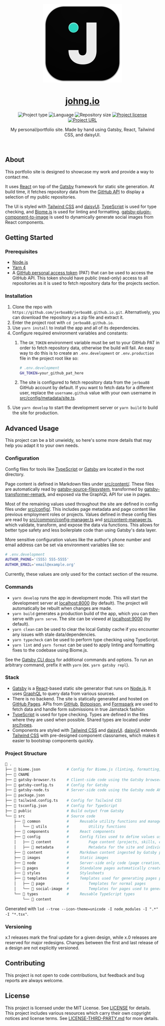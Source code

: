 <!-- Project Header -->
<div align="center">
  <img class="projectLogo" src="src/images/icon.svg" alt="Project logo" title="Project logo" width="256">

  <h1 class="projectName">
    <a href="https://johng.io" title="johng.io">johng.io</a>
  </h1>

  <p class="projectBadges">
    <img src="https://img.shields.io/badge/type-Website-ff5722.svg" alt="Project type" title="Project type">
    <img src="https://img.shields.io/github/languages/top/jerboa88/jerboa88.github.io.svg" alt="Language" title="Language">
    <img src="https://img.shields.io/github/repo-size/jerboa88/jerboa88.github.io.svg" alt="Repository size" title="Repository size">
    <a href="LICENSE">
      <img src="https://img.shields.io/github/license/jerboa88/jerboa88.github.io.svg" alt="Project license" title="Project license"/>
    </a>
    <a href="https://johng.io" title="Project URL">
			<img src="https://img.shields.io/website?url=https%3A%2F%2Fjohng.io&up_message=johng.io%20%E2%86%97" alt="Project URL" title="Project URL">
		</a>
  </p>

  <p class="projectDesc" data-exposition="My personal/portfolio site. Made by hand using Gatsby, React, and Tailwind CSS, this static site fetches repository data from the GitHub GraphQL API to display a selection of my public repositories on the home page. This project was a great opportunity to learn more about TypeScript, React, and the GraphQL Data Layer.">
    My personal/portfolio site. Made by hand using Gatsby, React, Tailwind CSS, and daisyUI.
  </p>

  <br/>
</div>


## About
This portfolio site is designed to showcase my work and provide a way to contact me.

It uses [React] on top of the [Gatsby] framework for static site generation. At build time, it fetches repository data from the [GitHub API] to display a selection of my public repositories.

The UI is styled with [Tailwind CSS] and [daisyUI]. [TypeScript] is used for type checking, and [Biome.js] is used for linting and formatting. [gatsby-plugin-component-to-image] is used to dynamically generate social images from React components.


## Getting Started
### Prerequisites
- [Node.js]
- [Yarn 4]
- A [GitHub personal access token] (PAT) that can be used to access the GitHub API. This token should have public (read-only) access to all repositories as it is used to fetch repository data for the projects section.

### Installation
1. Clone the repo with `https://github.com/jerboa88/jerboa88.github.io.git`. Alternatively, you can download the repository as a zip file and extract it.
2. Enter the project root with `cd jerboa88.github.io`.
4. Use `yarn install` to install the app and all of its dependencies.
5. Configure required environment variables and constants:
   1. The `GH_TOKEN` environment variable must be set to your GitHub PAT in order to fetch repository data, otherwise the build will fail. An easy way to do this is to create an `.env.development` or `.env.production` file in the project root like so:
		```sh
		# .env.development
		GH_TOKEN=your_github_pat_here
		```

   2. The site is configured to fetch repository data from the `jerboa88` GitHub account by default. If you want to fetch data for a different user, replace the `username.github` value with your own username in [src/config/metadata/site.ts].
6. Use `yarn develop` to start the development server or `yarn build` to build the site for production.


## Advanced Usage
This project can be a bit unwieldy, so here's some more details that may help you adapt it to your own needs.

### Configuration
Config files for tools like [TypeScript] or [Gatsby] are located in the root directory.

Page content is defined in Markdown files under [src/content/]. These files are automatically read by [gatsby-source-filesystem], transformed by [gatsby-transformer-remark], and exposed via the GraphQL API for use in pages.

Most of the remaining values used throughout the site are defined in config files under [src/config/]. This includes page metadata and page content like previous employment roles or projects. Values defined in these config files are read by [src/common/config-manager.ts] and [src/content-manager.ts], which validate, transform, and expose the data via functions. This allows for better type safety and less boilerplate code than using Gatsby's data layer.

More sensitive configuration values like the author's phone number and email address can be set via environment variables like so:

```sh
# .env.development
AUTHOR_PHONE='(555) 555-5555'
AUTHOR_EMAIL='email@example.org'
```

Currently, these values are only used for the contact section of the resume.

### Commands
- `yarn develop` runs the app in development mode. This will start the development server at [localhost:8000] (by default). The project will automatically be rebuilt when changes are made.
- `yarn build` generates a production build of the app, which you can then serve with `yarn serve`. The site can be viewed at [localhost:9000] (by default).
- `yarn clean` can be used to clear the local Gatsby cache if you encounter any issues with stale data/dependencies.
- `yarn typecheck` can be used to perform type checking using TypeScript.
- `yarn lint` and `yarn format` can be used to apply linting and formatting fixes to the codebase using Biome.js.

See the [Gatsby CLI docs] for additional commands and options. To run an arbitrary command, prefix it with `yarn` (ex. `yarn gatsby repl`).

### Stack
- [Gatsby] is a [React]-based static site generator that runs on [Node.js]. It uses [GraphQL] to query data from various sources.
- There is no backend. The site is statically generated and hosted on [GitHub Pages]. APIs from [GitHub], [Botpoison], and [Formspark] are used to fetch data and handle form submissions in true Jamstack fashion
- [TypeScript] is used for type checking. Types are defined in the files where they are used when possible. Shared types are located under [src/types].
- Components are styled with [Tailwind CSS] and [daisyUI]. [daisyUI] extends [Tailwind CSS] with pre-designed component classnames, which makes it easier to bootstrap components quickly.

### Project Structure
```sh
📂 .
├── 📄 biome.json            # Config for Biome.js (linting, formatting, etc.)
├── 📄 CNAME
├── 📄 gatsby-browser.ts     # Client-side code using the Gatsby browser APIs (global component wrappers, etc.)
├── 📄 gatsby-config.ts      # Config for Gatsby
├── 📄 gatsby-node.ts        # Server-side code using the Gatsby node APIs (page creation, node transformation, etc.)
├── 📄 package.json
├── 📄 tailwind.config.ts    # Config for Tailwind CSS
├── 📄 tsconfig.json         # Config for TypeScript
├── 📂 public                # Build output from Gatsby
└── 📂 src                   # Source code
    ├── 📂 common            #     Reusable utility functions and managers used in both server-side and client-side code
    │   └── 📂 utils         #         Utility functions
    ├── 📂 components        #     React components
    ├── 📂 config            #     Config files used to define values used throughout the site
    │   ├── 📂 content       #         Page content (projects, skills, etc.) available via content-manager.ts
    │   ├── 📂 metadata      #         Metadata for the site and individual pages (title, description, etc.)
    ├── 📂 content           #     Markdown content ingested by Gatsby plugins and available via GraphQL queries
    ├── 📂 images            #     Static images
    ├── 📂 node              #     Server-side only code (page creation, node transformation, etc.)
    ├── 📂 pages             #     Standalone pages automatically created by Gatsby
    ├── 📂 styles            #     Stylesheets
    ├── 📂 templates         #     Templates used for generating pages programmatically from gatsby-node.ts
    │   ├── 📂 page          #         Templates for normal pages
    │   └── 📂 social-image  #         Templates for pages used to generate social image previews
    └── 📂 types             #     Reusable TypeScript types
        └── 📂 content
```

Generated with `lsd --tree --icon-theme=unicode -I node_modules -I ".*" -I "*.tsx"`.

### Versioning
x.1 releases mark the final update for a given design, while x.0 releases are reserved for major redesigns. Changes between the first and last release of a design are not explicitly versioned.


## Contributing
This project is not open to code contributions, but feedback and bug reports are always welcome.


## License
This project is licensed under the MIT License. See [LICENSE] for details. This project includes various resources which carry their own copyright notices and license terms. See [LICENSE-THIRD-PARTY.md] for more details.


[Biome.js]: https://biomejs.dev/
[Botpoison]: https://botpoison.com/
[daisyUI]: https://daisyui.com/
[Formspark]: https://www.formspark.io/
[Gatsby CLI docs]: https://www.gatsbyjs.com/docs/reference/gatsby-cli/
[gatsby-plugin-component-to-image]: https://github.com/jerboa88/gatsby-plugin-component-to-image
[gatsby-source-filesystem]: https://www.gatsbyjs.com/plugins/gatsby-source-filesystem/
[gatsby-transformer-remark]: https://www.gatsbyjs.com/plugins/gatsby-transformer-remark/
[Gatsby]: https://www.gatsbyjs.com/
[GitHub API]: https://docs.github.com/en/graphql
[GitHub Pages]: https://pages.github.com/
[GitHub personal access token]: https://docs.github.com/en/authentication/keeping-your-account-and-data-secure/managing-your-personal-access-tokens
[GitHub]: https://docs.github.com/en/graphql
[GraphQL]: https://graphql.org/
[LICENSE-THIRD-PARTY.md]: LICENSE-THIRD-PARTY.md
[LICENSE]: LICENSE
[localhost:8000]: https://localhost:8000
[localhost:9000]: https://localhost:9000
[Node.js]: https://nodejs.org/
[Project Structure]: #project-structure
[React]: https://react.dev/
[src/common/config-manager.ts]: /src/common/config-manager.ts
[src/common/constants.ts]: /src/common/constants.ts
[src/config/]: /src/config/
[src/config/metadata/site.ts]: /src/config/metadata/site.ts
[src/content-manager.ts]: /src/content-manager.ts
[src/content/]: /src/content/
[src/types]: /src/types/
[Tailwind CSS]: https://tailwindcss.com/
[TypeScript]: https://www.typescriptlang.org/
[Yarn 4]: https://yarnpkg.com/
